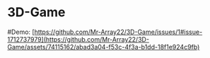 # 3D-Game

#Demo:
[https://github.com/Mr-Array22/3D-Game/issues/1#issue-1712737979](https://github.com/Mr-Array22/3D-Game/assets/74115162/abad3a04-f53c-4f3a-b1dd-18f1e924c9fb)
